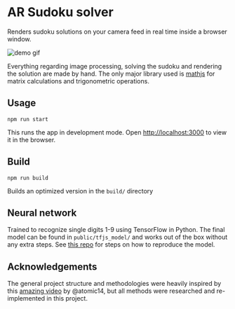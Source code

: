 # AR Sudoku solver

Renders sudoku solutions on your camera feed in real time inside a browser window.

![demo gif](https://media3.giphy.com/media/v1.Y2lkPTc5MGI3NjExcnh1ZDEyYWEzOWF6Z2t1ZmFyandmZ3pmYmZxaG9nN2s1dDJkbXpmZSZlcD12MV9pbnRlcm5hbF9naWZfYnlfaWQmY3Q9Zw/golF0SDsBUGNQaqL9D/giphy.gif)

Everything regarding image processing, solving the sudoku and rendering the solution are made by hand. The only major library used is [mathjs](https://mathjs.org/) for matrix calculations and trigonometric operations.

## Usage

```
npm run start
```

This runs the app in development mode. Open [http://localhost:3000](http://localhost:3000) to view it in the browser.

## Build

```
npm run build
```

Builds an optimized version in the `build/` directory

## Neural network

Trained to recognize single digits 1-9 using TensorFlow in Python. The final model can be found in `public/tfjs_model/` and works out of the box without any extra steps. See [this repo](https://github.com/jooakar/digit_recognition_ai) for steps on how to reproduce the model.

## Acknowledgements

The general project structure and methodologies were heavily inspired by this [amazing video](https://www.youtube.com/watch?v=cOC-ad0BsY0) by @atomic14, but all methods were researched and re-implemented in this project.
